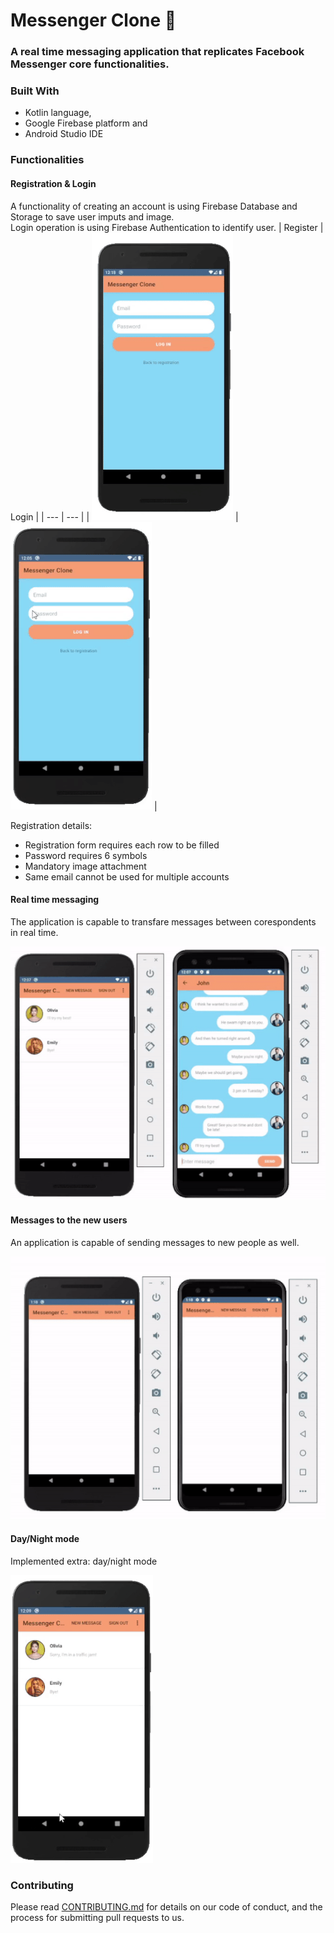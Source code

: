 # Messenger Clone 💬

### A real time messaging application that replicates Facebook Messenger core functionalities.

### Built With 
* Kotlin language,
* Google Firebase platform and
* Android Studio IDE

### Functionalities

#### Registration & Login
A functionality of creating an account is using Firebase Database and Storage to save user imputs and image.  
Login operation is using Firebase Authentication to identify user.
| Register | Login |
| --- | --- |
| ![register.gif](/readme-visuals/register.gif) | ![login.gif](/readme-visuals/login.gif) |

Registration details:
* Registration form requires each row to be filled
* Password requires 6 symbols
* Mandatory image attachment
* Same email cannot be used for multiple accounts

#### Real time messaging

The application is capable to transfare messages between corespondents in real time.

![chat.gif](/readme-visuals/chat.gif)

#### Messages to the new users

An application is capable of sending messages to new people as well.

![newMessage.gif](/readme-visuals/newMessage.gif)

#### Day/Night mode

Implemented extra: day/night mode

![day-night.gif](/readme-visuals/day-night.gif)

### Contributing

Please read [CONTRIBUTING.md](https://gist.github.com/PurpleBooth/b24679402957c63ec426) for details on our code of conduct, and the process for submitting pull requests to us.

